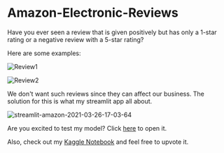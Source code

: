 # Amazon-Electronic-Reviews

Have you ever seen a review that is given positively but has only a 1-star rating or a negative review with a 5-star rating?

Here are some examples:

![Review1](https://user-images.githubusercontent.com/31875465/112632840-a585a000-8e5e-11eb-9a56-4162af70ac5b.jpeg)

![Review2](https://user-images.githubusercontent.com/31875465/112632865-acacae00-8e5e-11eb-91e2-d90f472f48bc.jpeg)


We don't want such reviews since they can affect our business.
The solution for this is what my streamlit app all about.

![streamlit-amazon-2021-03-26-17-03-64](https://user-images.githubusercontent.com/31875465/112630792-1c6d6980-8e5c-11eb-8424-3fd332235771.gif)

Are you excited to test my model? Click [here](https://share.streamlit.io/letus21500/amazon-electronic-reviews/main/amazon.py) to open it.

Also, check out my [Kaggle Notebook](https://www.kaggle.com/shivamparab/amazon-electronic-reviews) and feel free to upvote it.
